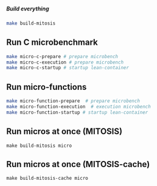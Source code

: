 ##### Build everything

```sh
make build-mitosis
```



## Run C microbenchmark

```sh
make micro-c-prepare # prepare microbench 
make micro-c-execution # prepare microbench
make micro-c-startup # startup lean-container

```

## Run micro-functions

```sh
make micro-function-prepare  # prepare microbench
make micro-function-execution  # execution microbench
make micro-function-startup # startup lean-container
```


## Run micros at once (MITOSIS)

```shell
make build-mitosis micro
```

## Run micros at once (MITOSIS-cache)

```shell
make build-mitosis-cache micro
```

